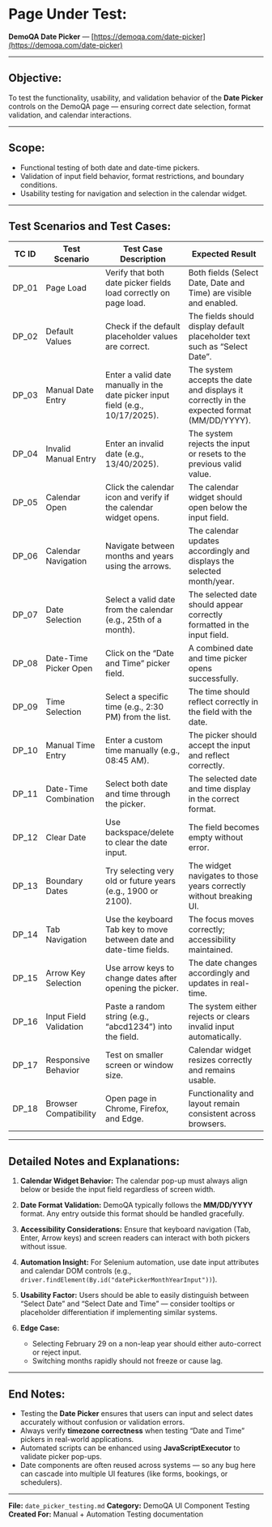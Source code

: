 # Page Under Test:

**DemoQA Date Picker** — [https://demoqa.com/date-picker](https://demoqa.com/date-picker)

---

## Objective:

To test the functionality, usability, and validation behavior of the **Date Picker** controls on the DemoQA page — ensuring correct date selection, format validation, and calendar interactions.

---

## Scope:

* Functional testing of both date and date-time pickers.
* Validation of input field behavior, format restrictions, and boundary conditions.
* Usability testing for navigation and selection in the calendar widget.

---

## Test Scenarios and Test Cases:

| **TC ID** | **Test Scenario**      | **Test Case Description**                                                      | **Expected Result**                                                                        |
| --------- | ---------------------- | ------------------------------------------------------------------------------ | ------------------------------------------------------------------------------------------ |
| DP_01     | Page Load              | Verify that both date picker fields load correctly on page load.               | Both fields (Select Date, Date and Time) are visible and enabled.                          |
| DP_02     | Default Values         | Check if the default placeholder values are correct.                           | The fields should display default placeholder text such as “Select Date”.                  |
| DP_03     | Manual Date Entry      | Enter a valid date manually in the date picker input field (e.g., 10/17/2025). | The system accepts the date and displays it correctly in the expected format (MM/DD/YYYY). |
| DP_04     | Invalid Manual Entry   | Enter an invalid date (e.g., 13/40/2025).                                      | The system rejects the input or resets to the previous valid value.                        |
| DP_05     | Calendar Open          | Click the calendar icon and verify if the calendar widget opens.               | The calendar widget should open below the input field.                                     |
| DP_06     | Calendar Navigation    | Navigate between months and years using the arrows.                            | The calendar updates accordingly and displays the selected month/year.                     |
| DP_07     | Date Selection         | Select a valid date from the calendar (e.g., 25th of a month).                 | The selected date should appear correctly formatted in the input field.                    |
| DP_08     | Date-Time Picker Open  | Click on the “Date and Time” picker field.                                     | A combined date and time picker opens successfully.                                        |
| DP_09     | Time Selection         | Select a specific time (e.g., 2:30 PM) from the list.                          | The time should reflect correctly in the field with the date.                              |
| DP_10     | Manual Time Entry      | Enter a custom time manually (e.g., 08:45 AM).                                 | The picker should accept the input and reflect correctly.                                  |
| DP_11     | Date-Time Combination  | Select both date and time through the picker.                                  | The selected date and time display in the correct format.                                  |
| DP_12     | Clear Date             | Use backspace/delete to clear the date input.                                  | The field becomes empty without error.                                                     |
| DP_13     | Boundary Dates         | Try selecting very old or future years (e.g., 1900 or 2100).                   | The widget navigates to those years correctly without breaking UI.                         |
| DP_14     | Tab Navigation         | Use the keyboard Tab key to move between date and date-time fields.            | The focus moves correctly; accessibility maintained.                                       |
| DP_15     | Arrow Key Selection    | Use arrow keys to change dates after opening the picker.                       | The date changes accordingly and updates in real-time.                                     |
| DP_16     | Input Field Validation | Paste a random string (e.g., “abcd1234”) into the field.                       | The system either rejects or clears invalid input automatically.                           |
| DP_17     | Responsive Behavior    | Test on smaller screen or window size.                                         | Calendar widget resizes correctly and remains usable.                                      |
| DP_18     | Browser Compatibility  | Open page in Chrome, Firefox, and Edge.                                        | Functionality and layout remain consistent across browsers.                                |

---

## Detailed Notes and Explanations:

1. **Calendar Widget Behavior:**
   The calendar pop-up must always align below or beside the input field regardless of screen width.

2. **Date Format Validation:**
   DemoQA typically follows the **MM/DD/YYYY** format. Any entry outside this format should be handled gracefully.

3. **Accessibility Considerations:**
   Ensure that keyboard navigation (Tab, Enter, Arrow keys) and screen readers can interact with both pickers without issue.

4. **Automation Insight:**
   For Selenium automation, use date input attributes and calendar DOM controls (e.g., `driver.findElement(By.id("datePickerMonthYearInput"))`).

5. **Usability Factor:**
   Users should be able to easily distinguish between “Select Date” and “Select Date and Time” — consider tooltips or placeholder differentiation if implementing similar systems.

6. **Edge Case:**

   * Selecting February 29 on a non-leap year should either auto-correct or reject input.
   * Switching months rapidly should not freeze or cause lag.

---

## End Notes:

* Testing the **Date Picker** ensures that users can input and select dates accurately without confusion or validation errors.
* Always verify **timezone correctness** when testing “Date and Time” pickers in real-world applications.
* Automated scripts can be enhanced using **JavaScriptExecutor** to validate picker pop-ups.
* Date components are often reused across systems — so any bug here can cascade into multiple UI features (like forms, bookings, or schedulers).

---

**File:** `date_picker_testing.md`
**Category:** DemoQA UI Component Testing
**Created For:** Manual + Automation Testing documentation
